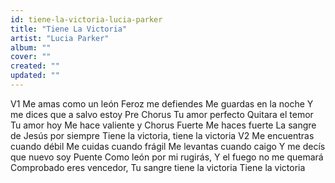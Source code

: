 ```yaml
---
id: tiene-la-victoria-lucia-parker
title: "Tiene La Victoria"
artist: "Lucia Parker"
album: ""
cover: ""
created: ""
updated: ""
---
```


V1
Me   amas   como   un   león
Feroz   me   defiendes
Me   guardas   en   la   noche
Y   me   dices   que   a   salvo   estoy
Pre Chorus
Tu   amor   perfecto
Quitara   el   temor
Tu   amor   hoy
Me   hace   valiente   y
Chorus
Fuerte
Me   haces   fuerte
La   sangre   de   Jesús   por   siempre
Tiene   la   victoria,   tiene   la   victoria
V2
Me   encuentras   cuando   débil
Me   cuidas   cuando   frágil
Me   levantas   cuando   caigo
Y   me   decís   que   nuevo   soy
Puente
Como   león   por   mi   rugirás,
Y   el   fuego   no   me   quemará Comprobado   eres   vencedor, Tu   sangre   tiene   la   victoria Tiene   la   victoria